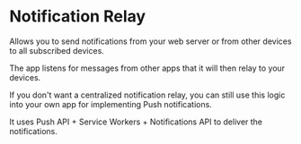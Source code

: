 # Notification Relay
Allows you to send notifications from your web server or from other devices to all subscribed devices.

The app listens for messages from other apps that it will then relay to your devices. 

If you don't want a centralized notification relay, you can still use this logic into your own app for implementing Push notifications.

It uses Push API + Service Workers + Notifications API to deliver the notifications.
